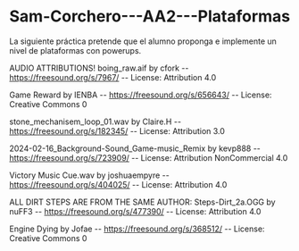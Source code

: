 # Sam-Corchero---AA2---Plataformas
La siguiente práctica pretende que el alumno proponga e implemente un nivel de plataformas con powerups.

AUDIO ATTRIBUTIONS!
boing_raw.aif by cfork 
-- https://freesound.org/s/7967/ -- 
License: Attribution 4.0

Game Reward by IENBA 
-- https://freesound.org/s/656643/ -- 
License: Creative Commons 0

stone_mechanisem_loop_01.wav by Claire.H 
-- https://freesound.org/s/182345/ -- 
License: Attribution 3.0

2024-02-16_Background-Sound_Game-music_Remix by kevp888 
-- https://freesound.org/s/723909/ -- 
License: Attribution NonCommercial 4.0

Victory Music Cue.wav by joshuaempyre 
-- https://freesound.org/s/404025/ -- 
License: Attribution 4.0

ALL DIRT STEPS ARE FROM THE SAME AUTHOR:
Steps-Dirt_2a.OGG by nuFF3 
-- https://freesound.org/s/477390/ -- 
License: Attribution 4.0

Engine Dying by Jofae 
-- https://freesound.org/s/368512/ -- 
License: Creative Commons 0